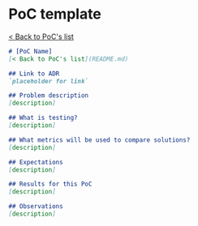 # PoC template
[< Back to PoC's list](README.md)

```markdown
# [PoC Name]
[< Back to PoC's list](README.md)

## Link to ADR
`placeholder for link`

## Problem description
[description]

## What is testing?
[description]

## What metrics will be used to compare solutions?
[description]

## Expectations
[description]

## Results for this PoC
[description]

## Observations
[description]
```